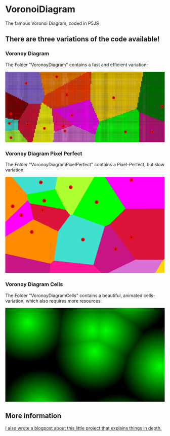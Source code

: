 # VoronoiDiagram

The famous Voronoi Diagram, coded in P5JS

## There are three variations of the code available!

### Voronoy Diagram

The Folder "VoronoyDiagram" contains a fast and efficient variation:

![VoronoiDiagram](https://raw.githubusercontent.com/johnnyawesome/VoronoiDiagram/main/VoronoyDiagram/DemoImages/VoronoiDiagram.jpg)

### Voronoy Diagram Pixel Perfect

The Folder "VoronoyDiagramPixelPerfect" contains a Pixel-Perfect, but slow variation:

![VoronoiDiagramPixelPerfect](https://raw.githubusercontent.com/johnnyawesome/VoronoiDiagram/main/VoronoyDiagramPixelPerfect/DemoImages/VoronoiDiagramPixelPerfect.jpg)

### Voronoy Diagram Cells

The Folder "VoronoyDiagramCells" contains a beautiful, animated cells-variation, which also requires more resources:

![VoronoyDiagramCells](https://raw.githubusercontent.com/johnnyawesome/VoronoiDiagram/main/VoronoyDiagramCells/DemoImages/VoronoyDiagramCells.jpg)

## More information
[I also wrote a blogpost about this little project that explains things in depth.](https://breaksome.tech/coding-a-voronoi-diagram-in-p5js/)

